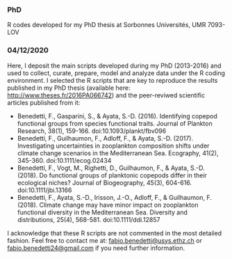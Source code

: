 ### PhD
R codes developed for my PhD thesis at Sorbonnes Universités, UMR 7093-LOV

### 04/12/2020
Here, I deposit the main scripts developed during my PhD (2013-2016) and used to collect, curate, prepare, model and analyze data under the R coding environment.
I selected the R scripts that are key to reproduce the results published in my PhD thesis (available here: http://www.theses.fr/2016PA066742) and the peer-reviwed scientific articles published from it: 
- Benedetti, F., Gasparini, S., & Ayata, S.-D. (2016). Identifying copepod functional groups from species functional traits. Journal of Plankton Research, 38(1), 159-166. doi:10.1093/plankt/fbv096
- Benedetti, F., Guilhaumon, F., Adloff, F., & Ayata, S.-D. (2017). Investigating uncertainties in zooplankton composition shifts under climate change scenarios in the Mediterranean Sea. Ecography, 41(2), 345-360. doi:10.1111/ecog.02434
- Benedetti, F., Vogt, M., Righetti, D., Guilhaumon, F., & Ayata, S.-D. (2018). Do functional groups of planktonic copepods differ in their ecological niches? Journal of Biogeography, 45(3), 604-616. doi:10.1111/jbi.13166
- Benedetti, F., Ayata, S.-D., Irisson, J.-O., Adloff, F., & Guilhaumon, F. (2018). Climate change may have minor impact on zooplankton functional diversity in the Mediterranean Sea. Diversity and distributions, 25(4), 568-581. doi:10.1111/ddi.12857

I acknowledge that these R scripts are not commented in the most detailed fashion.
Feel free to contact me at: fabio.benedetti@usys.ethz.ch or fabio.benedetti24@gmail.com if you need further information.

